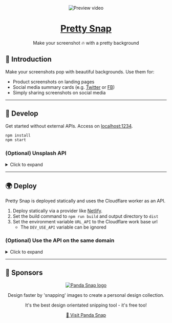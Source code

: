 <div align="center">

![Preview video](https://raw.githubusercontent.com/kangabru/pretty-snap/readme/demo.gif)
<br/>

# [Pretty Snap](https://prettysnap.app)

Make your screenshot 🔥 with a pretty background

</div>

## 👋 Introduction

Make your screenshots pop with beautiful backgrounds. Use them for:
- Product screenshots on landing pages
- Social media summary cards (e.g. [Twitter](https://developer.twitter.com/en/docs/twitter-for-websites/cards/overview/summary-card-with-large-image) or [FB](https://ogp.me/))
- Simply sharing screenshots on social media

---

## 🍕 Develop
Get started without external APIs. Access on [localhost:1234](http://localhost:1234/).

```sh
npm install
npm start
```

### (Optional) Unsplash API

<details>
  <summary>Click to expand</summary>

Pretty Snap uses the [Unsplash API](https://unsplash.com/developers) to get images and [Cloudflare Workers](https://workers.cloudflare.com/) to proxy API requests signed with an Unsplash access key.

Both service provide a generous free tier which you can use for development and production.

**Setup Unsplash:**
1. [Create an Unsplash app](https://unsplash.com/oauth/applications)
1. Copy the Unsplash `Access Key` value

*Note: Requests are limited to 50 per hour until your API key is approved for production*

**Setup a Cloudflare worker:**
1. [Create a Cloudflare worker](https://workers.cloudflare.com/)
1. Manually paste [`cloudflare/worker.js`](cloudflare/worker.js) code into the online console
1. Open the worker's settings and add this environment variable:
    |Variable Name|Value|
    |---|---|
    |`ACCESS_KEY`|*The Unsplash `Access Key` value* from the previous step|

**Test the API**
1. Open the Cloudflare worker's online console
1. Append `/api/search?query=nature` to the generated url
1. Run the request
1. A 200 response with Unsplash JSON data should display

**Use the API**
1. Copy the generated base url of your Cloudflare worker
    - e.g. `https://<prefix>.<user>.workers.dev`
1. Create a `.env` file (you can use `.env.example` as a template)
1. Set the value of `URL_API` to the worker's url
    - e.g. `URL_API=https://<prefix>.<user>.workers.dev`
1. Set the value of `DEV_USE_API` to `true` or remove it completely
1. Delete the Parcel generated `.cache` folder
1. Rebuild the app

</details>

---

## 🌍 Deploy

Pretty Snap is deployed statically and uses the Cloudflare worker as an API.

1. Deploy statically via a provider like [Netlify](https://www.netlify.com/).
1. Set the build command to `npm run build` and output directory to `dist`
1. Set the environment variable `URL_API` to the Cloudflare work base url
    - The `DEV_USE_API` variable can be ignored

### (Optional) Use the API on the same domain

<details>
  <summary>Click to expand</summary>

Cloudflare allows workers to run on the same domain even when hosted on an external server.
1. Open the Cloudflare `DNS` tab and configure DNS as follows:
    |Type|Name|Content|TTL|Proxy status|
    |:--:|:--:|:-----:|:-:|:----------:|
    |CNAME| `some-domain.com` |`<subdomain>.netlify.app`|Auto|Proxied|
    |CNAME| `www` |`some-domain.com`|Auto|Proxied|
1. Open the Cloudflare `Workers` tab and add the following route
    |Route|Worker|
    |-----|------|
    |`*some-domain.com/api*`|`<select your worker>`|

Pretty Snap should still render when visiting `some-domain.com` but XHR requests to `some-domain.com/api` will now hit the worker. You now have a server and API running on the same domain but hosted in 2 locations 🤯

</details>

---

## 🐼 Sponsors

<div align="center">

[![Panda Snap logo](https://raw.githubusercontent.com/kangabru/pretty-snap/readme/panda.jpg)](https://pandasnap.io/)

Design faster by 'snapping' images to create a personal design collection.

It's the best design orientated snipping tool - it's free too!

[🐼 Visit Panda Snap](https://pandasnap.io/)

</div>
